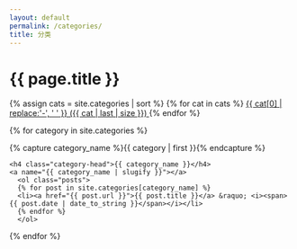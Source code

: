 ```yaml
---
layout: default
permalink: /categories/
title: 分类
---
```


<h1>{{ page.title }}</h1>

<!-- 分类云 -->
<div class="tags_cloud">
{% assign cats = site.categories | sort %}
{% for cat in cats %}
 <span class="site-cat">
    <a href="/categories/#{{ cat | first | slugify }}"
        style="font-size: {{ cat | last | size  |  times: 4 | plus: 80  }}%">
            {{ cat[0] | replace:'-', ' ' }} ({{ cat | last | size }})
    </a>
</span>
{% endfor %}
</div>

{% for category in site.categories %}
  <div class="archive-group">
    {% capture category_name %}{{ category | first }}{% endcapture %}
    <div id="#{{ category_name | slugify }}"></div>
    <p></p>

    <h4 class="category-head">{{ category_name }}</h4>
    <a name="{{ category_name | slugify }}"></a>
      <ol class="posts">
      {% for post in site.categories[category_name] %}
      <li><a href="{{ post.url }}">{{ post.title }}</a> &raquo; <i><span>{{ post.date | date_to_string }}</span></i></li>
      {% endfor %}
      </ol>
  </div>
{% endfor %}


